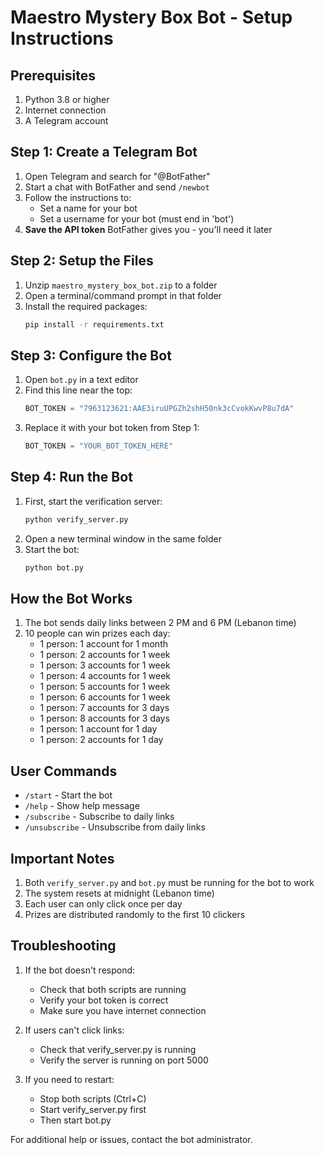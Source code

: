 # Maestro Mystery Box Bot - Setup Instructions

## Prerequisites
1. Python 3.8 or higher
2. Internet connection
3. A Telegram account

## Step 1: Create a Telegram Bot
1. Open Telegram and search for "@BotFather"
2. Start a chat with BotFather and send `/newbot`
3. Follow the instructions to:
   - Set a name for your bot
   - Set a username for your bot (must end in 'bot')
4. **Save the API token** BotFather gives you - you'll need it later

## Step 2: Setup the Files
1. Unzip `maestro_mystery_box_bot.zip` to a folder
2. Open a terminal/command prompt in that folder
3. Install the required packages:
   ```bash
   pip install -r requirements.txt
   ```

## Step 3: Configure the Bot
1. Open `bot.py` in a text editor
2. Find this line near the top:
   ```python
   BOT_TOKEN = "7963123621:AAE3iruUPGZh2shH50nk3cCvokKwvP8u7dA"
   ```
3. Replace it with your bot token from Step 1:
   ```python
   BOT_TOKEN = "YOUR_BOT_TOKEN_HERE"
   ```

## Step 4: Run the Bot
1. First, start the verification server:
   ```bash
   python verify_server.py
   ```
2. Open a new terminal window in the same folder
3. Start the bot:
   ```bash
   python bot.py
   ```

## How the Bot Works
1. The bot sends daily links between 2 PM and 6 PM (Lebanon time)
2. 10 people can win prizes each day:
   - 1 person: 1 account for 1 month
   - 1 person: 2 accounts for 1 week
   - 1 person: 3 accounts for 1 week
   - 1 person: 4 accounts for 1 week
   - 1 person: 5 accounts for 1 week
   - 1 person: 6 accounts for 1 week
   - 1 person: 7 accounts for 3 days
   - 1 person: 8 accounts for 3 days
   - 1 person: 1 account for 1 day
   - 1 person: 2 accounts for 1 day

## User Commands
- `/start` - Start the bot
- `/help` - Show help message
- `/subscribe` - Subscribe to daily links
- `/unsubscribe` - Unsubscribe from daily links

## Important Notes
1. Both `verify_server.py` and `bot.py` must be running for the bot to work
2. The system resets at midnight (Lebanon time)
3. Each user can only click once per day
4. Prizes are distributed randomly to the first 10 clickers

## Troubleshooting
1. If the bot doesn't respond:
   - Check that both scripts are running
   - Verify your bot token is correct
   - Make sure you have internet connection

2. If users can't click links:
   - Check that verify_server.py is running
   - Verify the server is running on port 5000

3. If you need to restart:
   - Stop both scripts (Ctrl+C)
   - Start verify_server.py first
   - Then start bot.py

For additional help or issues, contact the bot administrator.
